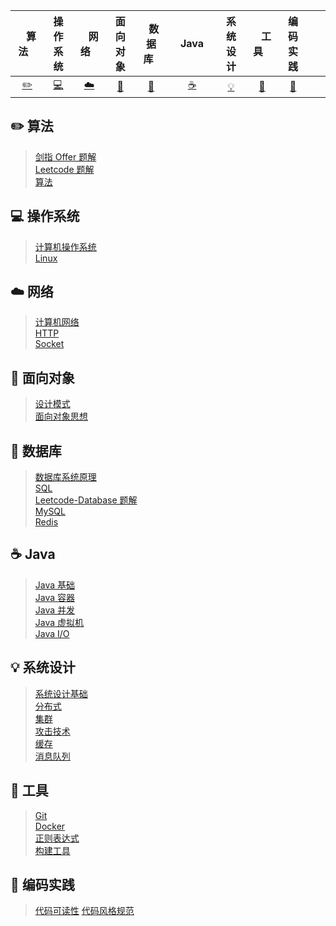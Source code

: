 <!--| Ⅰ | Ⅱ | Ⅲ | Ⅳ | Ⅴ | Ⅵ | Ⅶ | Ⅷ | Ⅸ | Ⅹ |
| :--------: | :---------: | :---------: | :---------: | :---------: | :---------:| :---------: | :-------: | :-------:| :------:|
| 算法[:pencil2:](#pencil2-算法) | 操作系统[:computer:](#computer-操作系统)|网络[:cloud:](#cloud-网络) | 面向对象[:art:](#art-面向对象) |数据库[:floppy_disk:](#floppy_disk-数据库)| Java [:coffee:](#coffee-java)| 系统设计[:bulb:](#bulb-系统设计)| 工具[:wrench:](#wrench-工具)| 编码实践[:watermelon:](#watermelon-编码实践)| -->

| &nbsp;&nbsp;&nbsp;算法&nbsp;&nbsp;&nbsp; | 操作系统 | &nbsp;&nbsp;&nbsp;网络&nbsp;&nbsp;&nbsp; | 面向对象 | &nbsp;&nbsp;数据库&nbsp;&nbsp; | &nbsp;&nbsp;&nbsp;Java&nbsp;&nbsp;&nbsp; | 系统设计 | &nbsp;&nbsp;&nbsp;工具&nbsp;&nbsp;&nbsp; | 编码实践 | &nbsp;&nbsp;&nbsp; |
| :--------: | :---------: | :---------: | :---------: | :---------: | :---------:| :---------: | :-------: | :-------:| :------:|
| [:pencil2:](#pencil2-算法) | [:computer:](#computer-操作系统)|[:cloud:](#cloud-网络) | [:art:](#art-面向对象) |[:floppy_disk:](#floppy_disk-数据库)|  [:coffee:](#coffee-java)| [:bulb:](#bulb-系统设计)| [:wrench:](#wrench-工具)| [:watermelon:](#watermelon-编码实践)|

## :pencil2: 算法

> [剑指 Offer 题解](剑指%20offer%20题解.md) </br>
> [Leetcode 题解](Leetcode%20题解) </br>
> [算法](notes/算法.md)

## :computer: 操作系统

> [计算机操作系统](计算机操作系统.md) </br>
> [Linux](Linux.md)

## :cloud: 网络 

> [计算机网络](计算机网络.md) </br>
> [HTTP](HTTP.md) </br>
> [Socket](Socket.md)

## :art: 面向对象

> [设计模式](设计模式.md) </br>
> [面向对象思想](面向对象思想.md)

## :floppy_disk: 数据库 

> [数据库系统原理](数据库系统原理.md) </br>
> [SQL](SQL.md) </br>
> [Leetcode-Database 题解](Leetcode-Database%20题解.md) </br>
> [MySQL](MySQL简介.md) </br>
> [Redis](Redis.md)

## :coffee: Java

> [Java 基础](Java%20基础.md) </br>
> [Java 容器](Java%20容器.md) </br>
> [Java 并发](Java%20并发.md) </br>
> [Java 虚拟机](Java%20虚拟机.md) </br>
> [Java I/O](Java%20IO.md)

## :bulb: 系统设计 

> [系统设计基础](系统设计基础.md) </br>
> [分布式](分布式.md) </br>
> [集群](集群.md) </br>
> [攻击技术](攻击技术.md) </br>
> [缓存](缓存.md) </br>
> [消息队列](消息队列.md)

## :wrench: 工具 

> [Git](Git.md) </br>
> [Docker](Docker.md) </br>
> [正则表达式](正则表达式.md) </br>
> [构建工具](构建工具.md)

## :watermelon: 编码实践 
> [代码可读性](代码可读性.md)
> [代码风格规范](代码风格规范.md)
